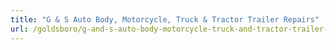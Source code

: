 ```yaml
---
title: "G & S Auto Body, Motorcycle, Truck & Tractor Trailer Repairs"
url: /goldsboro/g-and-s-auto-body-motorcycle-truck-and-tractor-trailer-repairs/
---
```

